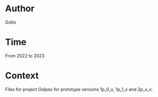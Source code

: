 # Author

Golto

# Time

From 2022 to 2023

# Context

Files for project Golpex for prototype versions 1p_0_x, 1p_1_x and 2p_x_x.

